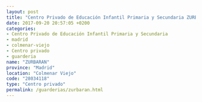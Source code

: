 ```yaml
---
layout: post
title: "Centro Privado de Educación Infantil Primaria y Secundaria ZURBARAN"
date: 2017-09-20 20:57:05 +0200
categories:
- Centro Privado de Educación Infantil Primaria y Secundaria
- madrid
- colmenar-viejo
- Centro privado
- guarderia
name: "ZURBARAN"
province: "Madrid"
location: "Colmenar Viejo"
code: "28034118"
type: "Centro privado"
permalink: /guarderias/zurbaran.html
---
```

